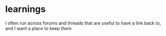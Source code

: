 # learnings
I often run across forums and threads that are useful to have a link back to, and I want a place to keep them
